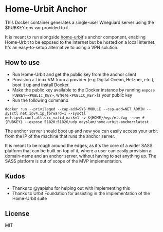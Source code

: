 # Home-Urbit Anchor

This Docker container generates a single-user Wireguard server using the $PUBKEY env var provided to it.

It is meant to run alongside [home-urbit](https://github.com/OdysLam/home-urbit)'s anchor component, enabling Home-Urbit to be exposed to the Internet but be hosted on a local internet. It's an easy-to-setup alternative to using a VPN solution.


## How to use

- Run Home-Urbit and get the public key from the anchor client
- Provision a Linux VM from a provider (e.g Digital Ocean, Hetzner, etc.), boot it up and install Docker.
- Make the public key available to the Docker instance by running `expose PUBKEY=<PUBLIC_KEY>`, where `<PUBLIC_KEY>` is your public key
- Run the following command:
```
docker run --privileged --cap-add=SYS_MODULE --cap-add=NET_ADMIN --sysctl net.ipv4.ip_forward=1 --sysctl net.ipv4.conf.all.src_valid_mark=1 -v ${HOME}/wg:/etc/wg --env #{PUBKEY} --expose 51820:51820/udp odyslam/home-urbit-anchor:latest
```

The anchor server should boot up and now you can easily access your urbit from the IP of the machine that runs the anchor server.

It is meant to be rough around the edges, as it's the core of a wider SASS platform that can be built on top of it, where a user can easily provision a domain-name and an anchor server, without having to set anything up. The SASS platform is out of scope of the MVP implementation.

## Kudos

- Thanks to @yapishu for helping out with implementing this
- Thanks to Urbit Foundation for assisting in the implementation of the Home-Urbit suite

## License

MIT

